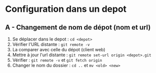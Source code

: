 # Configuration dans un depot

## A - Changement de nom de dépot (nom et url)

1. Se déplacer dans le depot : `cd <depot>`
2. Vérifier l'URL distante : `git remote -v`
3. La comparer avec celle du dépot (client web)
4. Mettre à jour l'url distante : `git remote set-url origin <depot>.git`
5. Vérifier : `git remote -v` et `git fetch origin`
6. Changer le nom du dossier : `cd ..` et `mv <old> <new>`